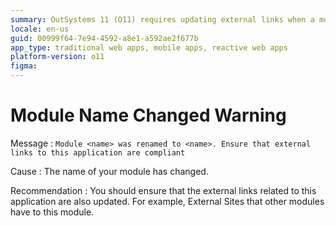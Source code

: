 ```yaml
---
summary: OutSystems 11 (O11) requires updating external links when a module name is changed to ensure application compliance.
locale: en-us
guid: 00999f64-7e94-4592-a8e1-a592ae2f677b
app_type: traditional web apps, mobile apps, reactive web apps
platform-version: o11
figma:
---
```


# Module Name Changed Warning

Message
:   `Module <name> was renamed to <name>. Ensure that external links to this application are compliant`

Cause
:   The name of your module has changed.

Recommendation
:   You should ensure that the external links related to this application are also updated. For example, External Sites that other modules have to this module.
